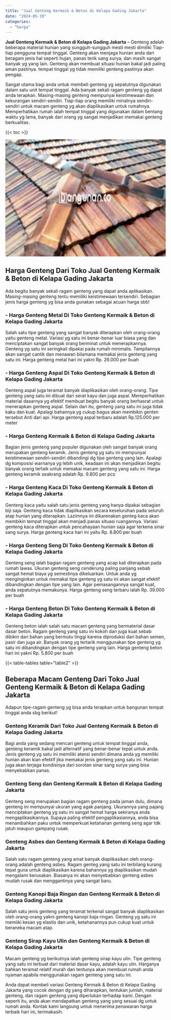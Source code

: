 ```yaml
---
title: "Jual Genteng Kermaik & Beton di Kelapa Gading Jakarta"
date: "2024-05-19"
categories: 
  - "harga"
---
```


**Jual Genteng Kermaik & Beton di Kelapa Gading Jakarta** – Genteng adalah beberapa material hunian yang sungguh-sungguh mesti mesti dimiliki Tiap-tiap pengguna tempat tinggal. Genteng akan menjaga hunian anda dari beragam jenis hal seperti hujan, panas terik sang surya, dan masih sangat banyak yg yang lain. Genteng akan membuat situasi hunian bakal jadi paling aman pastinya. tempat tinggal yg tidak memiliki genteng pastinya akan pengap.

Sangat utama bagi anda untuk membeli genteng yg sepatutnya digunakan dalam satu unit tempat tinggal. Ada banyak sekali ragam genteng yg dapat anda terapkan. Masing-masing genteng mempunyai keistimewaan dan kekurangan sendiri-sendiri. Tiap-tiap orang memiliki minatnya sendiri-sendiri untuk macam genteng yg akan diaplikasikan untuk rumahnya. Memperhatikan rumah ialah tempat tinggal yang digunakan dalam bentang waktu yg lama, banyak dari orang yg sangat menjadikan memakai genteng berkualitas.

{{< toc >}}

![Jual Genteng Kermaik & Beton di Kelapa Gading Jakarta](/images/genteng-minimalis-murah28.png)

## Harga Genteng Dari Toko Jual Genteng Kermaik & Beton di Kelapa Gading Jakarta

Ada begitu banyak sekali ragam genteng yang dapat anda aplikasikan. Masing-masing genteng tentu memiliki keistimewaan tersendiri. Sebagian jenis harga genteng yg bisa anda gunakan sebagai acuan harga sbb!

### \- Harga Genteng Metal Di Toko Genteng Kermaik & Beton di Kelapa Gading Jakarta

Salah satu tipe genteng yang sangat banyak diterapkan oleh orang-orang yaitu genteng metal. Variasi yg satu ini benar-benar luar biasa yang dan menciptakan sangat banyak orang berminat untuk menerapkannya. Genteng yg satu ini seringkali dipakai pada rumah minimalis. Tampilannya akan sangat cantik dan menawan bilamana memakai jenis genteng yang satu ini. Harga genteng metal hari ini yakni Rp. 26.000 per buah

### \- Harga Genteng Aspal Di Toko Genteng Kermaik & Beton di Kelapa Gading Jakarta

Genteng aspal juga teramat banyak diaplikasikan oleh orang-orang. Tipe genteng yang satu ini dibuat dari serat kayu dan juga aspal. Memperhatikan material dasarnya yg efektif membuat begitu banyak orang berhasrat untuk menerapkan genteng aspal. Selain dari itu, genteng yang satu ini juga tidak kaku dan kuat. Apalagi bahannya yg cukup bagus akan membikin genten tersebut Anti dari api. Harga genteng aspal terbaru adalah Rp.125.000 per meter

### \- Harga Genteng Kermaik & Beton di Kelapa Gading Jakarta

Bagian jenis genteng yang populer digunakan oleh sangat banyak orang merupakan genteng keramik. Jenis genteng yg satu ini mempunyai keistimewaan sendiri-sendiri dibandingi dg tipe genteng yang lain. Apalagi dg komposisi warnanya yg lebih unik, keadaan ini akan menjadikan begitu banyak orang tertaik untuk memakai macam genteng yang satu ini. Harga genteng keramik seakrang adalah Rp. 9.800 per pcs

### \- Harga Genteng Kaca Di Toko Genteng Kermaik & Beton di Kelapa Gading Jakarta

Genteng kaca yaitu salah satu jenis genteng yang hanya dipakai sebagian biji saja. Genteng kaca tidak diaplikasikan secara keseluruhan pada seluruh atap hunian yang diterapkan. Lazimnya ini dikarenakan genteg kaca akan membikin tempat tinggal akan menjadi panas situasi ruangannya. Variasi genteng kaca diterapkan untuk pencahayaan hunian saja agar terkena sinar sang surya. Harga genteng kaca hari ini yaitu Rp. 8.800 per buah

### \- Harga Genteng Seng Di Toko Genteng Kermaik & Beton di Kelapa Gading Jakarta

Genteng seng ialah bagian ragam genteng yang acap kali diterapkan pada rumah lawas. Ukuran genteng seng cenderung paling panjang sebab sangat hemat biaya yg semestinya dikeluarkan. Untuk anda yg menginginkan untuk memakai tipe genteng yg satu ini akan sangat efektif dibandingkan dengan tipe yang lain. Agar pemasangannya sangat kuat, anda sepatutnya memakunya. Harga genteng seng terbaru ialah Rp. 39.000 per buah

### \- Harga Genteng Beton Di Toko Genteng Kermaik & Beton di Kelapa Gading Jakarta

Genteng beton ialah salah satu macam genteng yang bermaterial dasar dasar beton. Ragam genteng yang satu ini kokoh dan juga kuat sebab dibikin dari bahan yang bermutu tinggi karena diproduksi dari bahan semen, pasir dan juga air. Banyak orang yg tertarik menggunakan tipe genteng yg satu ini dibandingkan dengan tipe genteng yang lain. Harga genteng beton hari ini yakni Rp. 5.800 per buah

{{< table-tables table="table2" >}}

## Beberapa Macam Genteng Dari Toko Jual Genteng Kermaik & Beton di Kelapa Gading Jakarta

Adapun tipe-ragam genteng yg bisa anda terapkan untuk bangunan tempat tinggal anda sbg berikut!

### Genteng Keramik Dari Toko Jual Genteng Kermaik & Beton di Kelapa Gading Jakarta

Bagi anda yang sedang mencari genteng untuk tempat tinggal anda, genteng keramik bakal jadi alternatif yang benar-benar tepat untuk anda. Jenis genteng yg satu ini memiliki atensi sendiri dimana anda yg memiliki hunian akan kian efektif jika memakai jenis genteng yang satu ini. Hunian juga akan terjaga kondisinya dari sorotan sinar sang surya yang bisa menyebabkan panas.

### Genteng Seng dan Genteng Kermaik & Beton di Kelapa Gading Jakarta

Genteng seng merupakan bagian ragam genteng pada jaman dulu, dimana genteng ini mempunyai ukuran yang agak panjang. Ukurannya yang pajang menciptakan genteng yg satu ini sangat hemat harga sekiranya anda mengaplikasikannya. Supaya paling efektif pengaplikasiannya, anda bisa menambahkan paku untuk memperkuat ketahanan genteng seng agar tdk jatuh maupun gampang rusak.

### Genteng Asbes dan Genteng Kermaik & Beton di Kelapa Gading Jakarta

Salah satu ragam genteng yang amat banyak diaplikasikan oleh orang-orang adalah genteng asbes. Ragam genteg yang satu ini terbilang kurang tepat guna untuk diaplikasikan karena bahannya yg diaplikasikan mudah mengalami kerusakan. Biasanya ini akan menyebabkan genteng asbes mudah rusak dan menggantinya yang sangat baru.

### Genteng Kanopi Baja Ringan dan Genteng Kermaik & Beton di Kelapa Gading Jakarta

Salah satu jenis genteng yang teramat terkenal sangat banyak diaplikasikan oleh orang-orang yakni genteng kanopi baja ringan. Genteng yg satu ini memiiki kesan yg elastis dan unik, ketahanannya pun cukup kuat untuk beraneka macam atap.

### Genteng Sirap Kayu Ulin dan Genteng Kermaik & Beton di Kelapa Gading Jakarta

Macam genteng yg berikutnya ialah genteng sirap kayu ulin. Tipe genteng yang satu ini terbuat dari material dasar kayu, adalah kayu ulin. Harganya bahkan teramat relatif murah dan tentunya akan membuat rumah anda nyaman apabila menggunakan ragam genteng yang satu ini.

Anda dapat membeli variasi Genteng Kermaik & Beton di Kelapa Gading Jakarta yang cocok dengan dg yang diharapkan, tentukan jumlah, material genteng, dan ragam genteng yang diperlukan terhadap kami. Dengan seperti itu, anda akan mendapatkan genteng yang yang sesuai dg untuk rumah anda. Kontak kami langsung untuk menerima penawaran harga terbaik hari ini, terimakasih.
